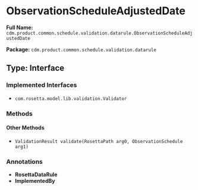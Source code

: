# ObservationScheduleAdjustedDate

**Full Name:** `cdm.product.common.schedule.validation.datarule.ObservationScheduleAdjustedDate`

**Package:** `cdm.product.common.schedule.validation.datarule`

## Type: Interface

### Implemented Interfaces

- `com.rosetta.model.lib.validation.Validator`

### Methods

#### Other Methods

- `ValidationResult validate(RosettaPath arg0, ObservationSchedule arg1)`

### Annotations

- **RosettaDataRule**
- **ImplementedBy**


